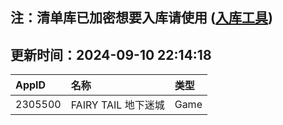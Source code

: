 ## 注：清单库已加密想要入库请使用 ([入库工具](https://github.com/BlankTMing/ManifestAutoUpdate/releases))

## 更新时间：2024-09-10 22:14:18
| AppID | 名称 | 类型  |
| :-------------------- | :----------------------------- | :----------- |
| 2305500 | FAIRY TAIL 地下迷城| Game |

